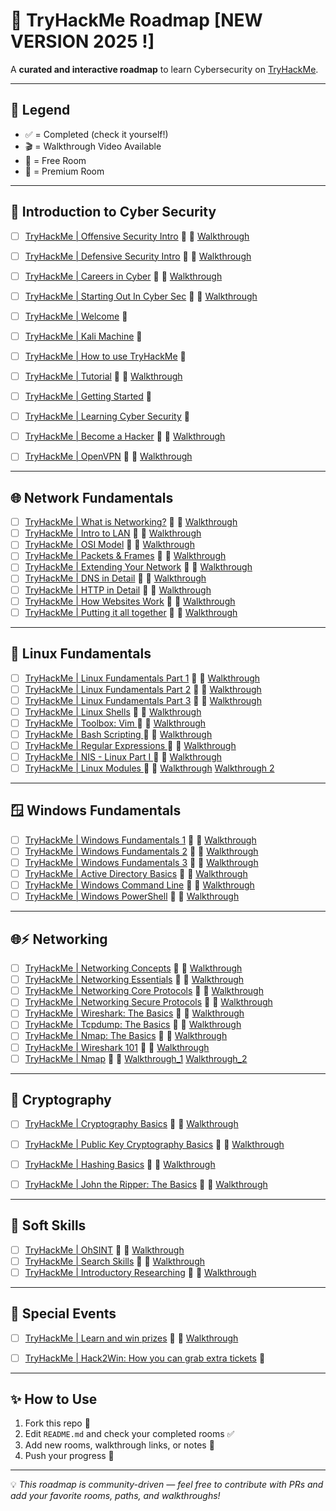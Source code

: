 # 🚀 TryHackMe Roadmap [NEW VERSION 2025 !]

A **curated and interactive roadmap** to learn Cybersecurity on <a href="https://tryhackme.com" target="_blank" rel="noopener noreferrer">TryHackMe</a>.  

---

## 📌 Legend  
- ✅ = Completed (check it yourself!)  
- 🎬 = Walkthrough Video Available  
- 🎁 = Free Room  
- 💸 = Premium Room  

---

## 📂 Introduction to Cyber Security 

- [ ] <a href="https://tryhackme.com/room/offensivesecurityintrokK" target="_blank" rel="noopener noreferrer">TryHackMe | Offensive Security Intro</a> 🎁 🎥 <a href="https://www.youtube.com/watch?v=lBRHTtwsBeo" target="_blank" rel="noopener noreferrer">Walkthrough</a>   
- [ ] <a href="https://tryhackme.com/room/defensivesecurityintro" target="_blank" rel="noopener noreferrer">TryHackMe | Defensive Security Intro</a> 🎁 🎥 <a href="https://www.youtube.com/watch?v=3fG3HpEnM2A" target="_blank" rel="noopener noreferrer">Walkthrough</a>  
- [ ] <a href="https://tryhackme.com/room/careersincyber" target="_blank" rel="noopener noreferrer">TryHackMe | Careers in Cyber</a> 🎁 🎥 <a href="https://www.youtube.com/watch?v=9sMDzMIp-98" target="_blank" rel="noopener noreferrer">Walkthrough</a>    
- [ ] <a href="https://tryhackme.com/room/startingoutincybersec" target="_blank" rel="noopener noreferrer">TryHackMe | Starting Out In Cyber Sec</a> 🎁 🎥 <a href="https://www.youtube.com/watch?v=5g6D69bmQdw" target="_blank" rel="noopener noreferrer">Walkthrough</a>
- [ ] <a href="https://tryhackme.com/room/hello" target="_blank" rel="noopener noreferrer">TryHackMe | Welcome</a> 🎁 
- [ ] <a href="https://tryhackme.com/room/kali" target="_blank" rel="noopener noreferrer">TryHackMe | Kali Machine</a> 💸
- [ ] <a href="https://tryhackme.com/room/howtousetryhackme" target="_blank" rel="noopener noreferrer">TryHackMe | How to use TryHackMe</a> 🎁 
- [ ] <a href="https://tryhackme.com/room/tutorial" target="_blank" rel="noopener noreferrer">TryHackMe | Tutorial</a> 🎁 🎥 <a href="https://www.youtube.com/watch?v=ROO2pDPgja4" target="_blank" rel="noopener noreferrer">Walkthrough</a>
- [ ] <a href="https://tryhackme.com/room/gettingstarted" target="_blank" rel="noopener noreferrer">TryHackMe | Getting Started</a> 🎁 
- [ ] <a href="https://tryhackme.com/room/beginnerpathintro" target="_blank" rel="noopener noreferrer">TryHackMe | Learning Cyber Security</a> 🎁
- [ ] <a href="https://tryhackme.com/room/becomeahackeroa" target="_blank" rel="noopener noreferrer">TryHackMe | Become a Hacker</a> 🎁 🎥 <a href="https://www.youtube.com/watch?v=X2MQ-U6wlwY" target="_blank" rel="noopener noreferrer">Walkthrough</a>
- [ ] <a href="https://tryhackme.com/room/openvpn" target="_blank" rel="noopener noreferrer">TryHackMe | OpenVPN</a> 🎁 🎥 <a href="https://www.youtube.com/watch?v=Qm3SQE-dPdA" target="_blank" rel="noopener noreferrer">Walkthrough</a>
  

---

## 🌐 Network Fundamentals
- [ ] <a href="https://tryhackme.com/room/whatisnetworking" target="_blank" rel="noopener noreferrer">TryHackMe | What is Networking?</a> 🎁 🎥 <a href="https://www.youtube.com/watch?v=42u_2e6eNF4" target="_blank" rel="noopener noreferrer">Walkthrough</a>
- [ ] <a href="https://tryhackme.com/room/introtolan" target="_blank" rel="noopener noreferrer">TryHackMe | Intro to LAN</a> 💸 🎥 <a href="https://www.youtube.com/watch?v=csYtPidvvFQ" target="_blank" rel="noopener noreferrer">Walkthrough</a>
- [ ] <a href="https://tryhackme.com/room/osimodelzi" target="_blank" rel="noopener noreferrer">TryHackMe | OSI Model</a> 💸 🎥 <a href="https://www.youtube.com/watch?v=hWIktHvNjeM" target="_blank" rel="noopener noreferrer">Walkthrough</a>
- [ ] <a href="https://tryhackme.com/room/packetsframes" target="_blank" rel="noopener noreferrer">TryHackMe | Packets & Frames</a> 💸 🎥 <a href="https://www.youtube.com/watch?v=vzcLrE0SfiQ" target="_blank" rel="noopener noreferrer">Walkthrough</a>
- [ ] <a href="https://tryhackme.com/room/extendingyournetwork" target="_blank" rel="noopener noreferrer">TryHackMe | Extending Your Network</a> 💸 🎥 <a href="https://www.youtube.com/watch?v=uMkjvpux70I" target="_blank" rel="noopener noreferrer">Walkthrough</a>
- [ ] <a href="https://tryhackme.com/room/dnsindetail" target="_blank" rel="noopener noreferrer">TryHackMe | DNS in Detail</a> 🎁 🎥 <a href="https://www.youtube.com/watch?v=jpTY1S5vs9k" target="_blank" rel="noopener noreferrer">Walkthrough</a>
- [ ] <a href="https://tryhackme.com/room/httpindetail" target="_blank" rel="noopener noreferrer">TryHackMe | HTTP in Detail</a> 🎁 🎥 <a href="https://www.youtube.com/watch?v=XZyapIKV3Rw" target="_blank" rel="noopener noreferrer">Walkthrough</a>
- [ ] <a href="https://tryhackme.com/room/howwebsiteswork" target="_blank" rel="noopener noreferrer">TryHackMe | How Websites Work</a> 🎁 🎥 <a href="https://www.youtube.com/watch?v=iWoiwFRLV4I" target="_blank" rel="noopener noreferrer">Walkthrough</a>
- [ ] <a href="https://tryhackme.com/room/puttingitalltogether" target="_blank" rel="noopener noreferrer">TryHackMe | Putting it all together</a> 🎁 🎥 <a href="https://www.youtube.com/watch?v=Aa_FAA3v22g" target="_blank" rel="noopener noreferrer">Walkthrough</a>

---

## 🐧 Linux Fundamentals  

- [ ] <a href="https://tryhackme.com/room/linuxfundamentalspart1" target="_blank" rel="noopener noreferrer">TryHackMe | Linux Fundamentals Part 1</a> 🎁 🎥 <a href="https://www.youtube.com/watch?v=kPylihJRG70" target="_blank" rel="noopener noreferrer">Walkthrough</a>
- [ ] <a href="https://tryhackme.com/room/linuxfundamentalspart2" target="_blank" rel="noopener noreferrer">TryHackMe | Linux Fundamentals Part 2</a> 💸 🎥 <a href="https://www.youtube.com/watch?v=7Zt2Mp2IeBI" target="_blank" rel="noopener noreferrer">Walkthrough</a>
- [ ] <a href="https://tryhackme.com/room/linuxfundamentalspart2" target="_blank" rel="noopener noreferrer">TryHackMe | Linux Fundamentals Part 3</a> 💸 🎥 <a href="https://tryhackme.com/room/linuxfundamentalspart3" target="_blank" rel="noopener noreferrer">Walkthrough</a>
- [ ] <a href="https://tryhackme.com/room/linuxshells" target="_blank" rel="noopener noreferrer">TryHackMe | Linux Shells</a> 💸 🎥 <a href="https://www.youtube.com/watch?v=xpKQ8FHogdE" target="_blank" rel="noopener noreferrer">Walkthrough</a>
- [ ] <a href="https://tryhackme.com/room/toolboxvim" target="_blank" rel="noopener noreferrer">TryHackMe | Toolbox: Vim </a> 🎁 🎥 <a href="https://www.youtube.com/watch?v=-txKSRn0qeA" target="_blank" rel="noopener noreferrer">Walkthrough</a>
- [ ] <a href="https://tryhackme.com/room/bashscripting" target="_blank" rel="noopener noreferrer">TryHackMe | Bash Scripting  </a> 🎁 🎥 <a href="https://www.youtube.com/watch?v=-av-mD22ukU" target="_blank" rel="noopener noreferrer">Walkthrough</a>
- [ ] <a href="https://tryhackme.com/room/catregex" target="_blank" rel="noopener noreferrer">TryHackMe | Regular Expressions  </a> 🎁 🎥 <a href="https://www.youtube.com/watch?v=0VWbo4CNims&t=877s" target="_blank" rel="noopener noreferrer">Walkthrough</a>
- [ ] <a href="https://tryhackme.com/room/nislinuxone" target="_blank" rel="noopener noreferrer">TryHackMe | NIS - Linux Part I  </a> 💸 🎥 <a href="https://www.youtube.com/watch?v=zJpZASQREOc" target="_blank" rel="noopener noreferrer">Walkthrough</a>
- [ ] <a href="https://tryhackme.com/room/linuxmodules" target="_blank" rel="noopener noreferrer">TryHackMe | Linux Modules  </a> 🎁 🎥 <a href="https://www.youtube.com/watch?v=eXhltuBfa8s" target="_blank" rel="noopener noreferrer">Walkthrough</a>  <a href="https://www.youtube.com/playlist?list=PLbpSggYC-xcoaX_xx2OIah7rCT9ymwP29" target="_blank" rel="noopener noreferrer"> Walkthrough 2</a>

---

## 🪟 Windows Fundamentals  

- [ ] <a href="https://tryhackme.com/room/windowsfundamentals1xbx" target="_blank" rel="noopener noreferrer">TryHackMe | Windows Fundamentals 1</a> 🎁 🎥 <a href="https://www.youtube.com/watch?v=Ssa2W1bUoAg" target="_blank" rel="noopener noreferrer">Walkthrough</a>
- [ ] <a href="https://tryhackme.com/room/windowsfundamentals2x0x" target="_blank" rel="noopener noreferrer">TryHackMe | Windows Fundamentals 2</a> 🎁 🎥 <a href="https://www.youtube.com/watch?v=9lz5nLOw7iU" target="_blank" rel="noopener noreferrer">Walkthrough</a>
- [ ] <a href="https://tryhackme.com/room/windowsfundamentals3xzx" target="_blank" rel="noopener noreferrer">TryHackMe | Windows Fundamentals 3</a> 🎁 🎥 <a href="https://www.youtube.com/watch?v=pXpUts9wltk" target="_blank" rel="noopener noreferrer">Walkthrough</a>
- [ ] <a href="https://tryhackme.com/room/winadbasics" target="_blank" rel="noopener noreferrer">TryHackMe | Active Directory Basics</a> 🎁 🎥 <a href="https://www.youtube.com/watch?v=T55AcTV_m7E" target="_blank" rel="noopener noreferrer">Walkthrough</a>
- [ ] <a href="https://tryhackme.com/room/windowscommandline" target="_blank" rel="noopener noreferrer">TryHackMe | Windows Command Line</a> 🎁 🎥 <a href="https://www.youtube.com/watch?v=Dbtq2gT2S-I" target="_blank" rel="noopener noreferrer">Walkthrough</a>
- [ ] <a href="https://tryhackme.com/room/windowspowershell" target="_blank" rel="noopener noreferrer">TryHackMe | Windows PowerShell</a> 💸 🎥 <a href="https://www.youtube.com/watch?v=Dbtq2gT2S-I" target="_blank" rel="noopener noreferrer">Walkthrough</a>

---

## 🌐⚡ Networking
- [ ] <a href="https://tryhackme.com/room/networkingconcepts" target="_blank" rel="noopener noreferrer">TryHackMe | Networking Concepts</a> 🎁 🎥 <a href="https://www.youtube.com/watch?v=VcBiJuu-8LU" target="_blank" rel="noopener noreferrer">Walkthrough</a>
- [ ] <a href="https://tryhackme.com/room/networkingessentials" target="_blank" rel="noopener noreferrer">TryHackMe | Networking Essentials</a> 💸 🎥 <a href="https://www.youtube.com/watch?v=bWtwXNm5V-8" target="_blank" rel="noopener noreferrer">Walkthrough</a>
- [ ] <a href="https://tryhackme.com/room/networkingcoreprotocols" target="_blank" rel="noopener noreferrer">TryHackMe | Networking Core Protocols</a> 💸 🎥 <a href="https://www.youtube.com/watch?v=4SYAKMcRPKQ" target="_blank" rel="noopener noreferrer">Walkthrough</a>
- [ ] <a href="https://tryhackme.com/room/networkingsecureprotocols" target="_blank" rel="noopener noreferrer">TryHackMe | Networking Secure Protocols</a> 💸 🎥 <a href="https://www.youtube.com/watch?v=lqUkKwlJTdM" target="_blank" rel="noopener noreferrer">Walkthrough</a>
- [ ] <a href="https://tryhackme.com/room/wiresharkthebasics" target="_blank" rel="noopener noreferrer">TryHackMe | Wireshark: The Basics</a> 💸 🎥 <a href="https://www.youtube.com/watch?v=6qiTYp99Oa8" target="_blank" rel="noopener noreferrer">Walkthrough</a>
- [ ] <a href="https://tryhackme.com/room/tcpdump" target="_blank" rel="noopener noreferrer">TryHackMe | Tcpdump: The Basics</a> 💸 🎥 <a href="https://www.youtube.com/watch?v=FdtwrpvsOaU" target="_blank" rel="noopener noreferrer">Walkthrough</a>
- [ ] <a href="https://tryhackme.com/room/nmap" target="_blank" rel="noopener noreferrer">TryHackMe | Nmap: The Basics</a> 💸 🎥 <a href="https://www.youtube.com/watch?v=0vPtjVu8QM0" target="_blank" rel="noopener noreferrer">Walkthrough</a>
- [ ] <a href="https://tryhackme.com/room/wireshark" target="_blank" rel="noopener noreferrer">TryHackMe | Wireshark 101</a> 💸 🎥 <a href="https://www.youtube.com/watch?v=AYzpPYz7c08" target="_blank" rel="noopener noreferrer">Walkthrough</a>
- [ ] <a href="https://tryhackme.com/room/furthernmap" target="_blank" rel="noopener noreferrer">TryHackMe | Nmap</a> 🎁 🎥 <a href="https://www.youtube.com/watch?v=I3mynoAsgJI" target="_blank" rel="noopener noreferrer">Walkthrough_1</a> <a href="https://www.youtube.com/watch?v=8knirIQLfhQ" target="_blank" rel="noopener noreferrer">Walkthrough_2</a>

---

## 🔐 Cryptography
- [ ] <a href="https://tryhackme.com/room/cryptographybasics" target="_blank" rel="noopener noreferrer">TryHackMe | Cryptography Basics</a> 🎁 🎥 <a href="https://www.youtube.com/watch?v=XlLRQoOELVc" target="_blank" rel="noopener noreferrer">Walkthrough</a>
- [ ] <a href="https://tryhackme.com/room/publickeycrypto" target="_blank" rel="noopener noreferrer">TryHackMe | Public Key Cryptography Basics</a> 💸 🎥 <a href="https://www.youtube.com/watch?v=fGzbuwmBBA4" target="_blank" rel="noopener noreferrer">Walkthrough</a>
- [ ] <a href="https://tryhackme.com/room/hashingbasics" target="_blank" rel="noopener noreferrer">TryHackMe | Hashing Basics</a> 💸 🎥 <a href="https://www.youtube.com/watch?v=4vGjlWCejVw" target="_blank" rel="noopener noreferrer">Walkthrough</a>
- [ ] <a href="https://tryhackme.com/room/johntheripperbasics" target="_blank" rel="noopener noreferrer">TryHackMe | John the Ripper: The Basics</a> 💸 🎥 <a href="https://www.youtube.com/watch?v=BZ7A-0rHcS4" target="_blank" rel="noopener noreferrer">Walkthrough</a>



---

## 🧠 Soft Skills  

- [ ] <a href="https://tryhackme.com/room/ohsint" target="_blank" rel="noopener noreferrer">TryHackMe | OhSINT</a> 🎁 🎥 <a href="https://www.youtube.com/watch?v=7YJc8L_fCiU" target="_blank" rel="noopener noreferrer">Walkthrough</a>
- [ ] <a href="https://tryhackme.com/room/searchskills" target="_blank" rel="noopener noreferrer">TryHackMe | Search Skills</a> 🎁 🎥 <a href="https://www.youtube.com/watch?v=JkR4awgm6QU" target="_blank" rel="noopener noreferrer">Walkthrough</a>
- [ ] <a href="https://tryhackme.com/room/introtoresearch" target="_blank" rel="noopener noreferrer">TryHackMe | Introductory Researching</a> 🎁 🎥 <a href="https://www.youtube.com/watch?v=TGsIxfvEDaQ" target="_blank" rel="noopener noreferrer">Walkthrough</a>

---

## 🎄 Special Events  

- [ ] <a href="https://tryhackme.com/room/tickets1" target="_blank" rel="noopener noreferrer">TryHackMe | Learn and win prizes</a> 🎁 🎥 <a href="https://www.youtube.com/watch?v=KSq9tG2bP1Y" target="_blank" rel="noopener noreferrer">Walkthrough</a>
- [ ] <a href="https://tryhackme.com/room/hack2win" target="_blank" rel="noopener noreferrer">TryHackMe | Hack2Win: How you can grab extra tickets</a> 🎁


---

## ✨ How to Use  

1. Fork this repo 🍴  
2. Edit `README.md` and check your completed rooms ✅  
3. Add new rooms, walkthrough links, or notes 📝  
4. Push your progress 🚀  

---

💡 *This roadmap is community-driven — feel free to contribute with PRs and add your favorite rooms, paths, and walkthroughs!*  
